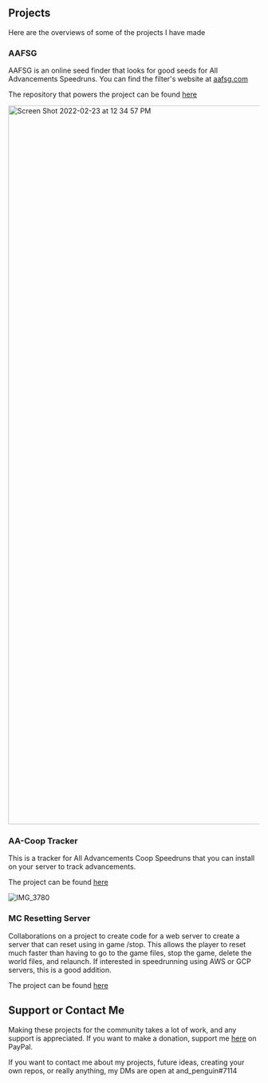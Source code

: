 ## Projects
Here are the overviews of some of the projects I have made

### AAFSG

AAFSG is an online seed finder that looks for good seeds for All Advancements Speedruns. You can find the filter's website at [aafsg.com](https://aafsg.com)

The repository that powers the project can be found [here](https://github.com/andpenguin/AAFSG) 

<img width="1440" alt="Screen Shot 2022-02-23 at 12 34 57 PM" src="https://user-images.githubusercontent.com/71165067/155404781-acd0487b-11e0-4016-ac0a-a69ba895b0a3.png">

### AA-Coop Tracker

This is a tracker for All Advancements Coop Speedruns that you can install on your server to track advancements.

The project can be found [here](https://github.com/andpenguin/AA-Coop-Tracker) 

![IMG_3780](https://user-images.githubusercontent.com/71165067/130373396-ba9b152d-a04c-40d7-acdf-219f5575b99d.jpeg)


### MC Resetting Server

Collaborations on a project to create code for a web server to create a server that can reset using in game /stop. This allows the player to reset much faster than having to go to the game files, stop the game, delete the world files, and relaunch. If interested in speedrunning using AWS or GCP servers, this is a good addition.

The project can be found [here](https://github.com/andpenguin/MCSRS) 

## Support or Contact Me

Making these projects for the community takes a lot of work, and any support is appreciated. If you want to make a donation, support me [here](https://www.paypal.com/donate/?hosted_button_id=YHS2HDH2G4K62) on PayPal.

If you want to contact me about my projects, future ideas, creating your own repos, or really anything, my DMs are open at and_penguin#7114
